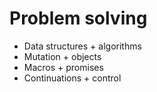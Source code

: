 # Problem solving

* Data structures + algorithms
* Mutation + objects
* Macros + promises
* Continuations + control
